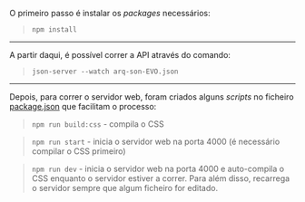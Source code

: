 O primeiro passo é instalar os *packages* necessários:

> `npm install`

---

A partir daqui, é possível correr a API através do comando:

> `json-server --watch arq-son-EVO.json`

---

Depois, para correr o servidor web, foram criados alguns *scripts* no ficheiro [package.json](package.json) que facilitam o processo:

> `npm run build:css` - compila o CSS

> `npm run start` - inicia o servidor web na porta 4000 (é necessário compilar o CSS primeiro)

> `npm run dev` - inicia o servidor web na porta 4000 e auto-compila o CSS enquanto o servidor estiver a correr. Para além disso, recarrega o servidor sempre que algum ficheiro for editado.